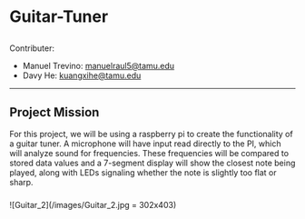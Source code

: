 # Guitar-Tuner

##
Contributer:

- Manuel Trevino: manuelraul5@tamu.edu
- Davy He: kuangxihe@tamu.edu

---
## Project Mission
For this project, we will be using a raspberry pi to create the functionality of a guitar tuner. A microphone will have input read directly to the PI, which will analyze sound for frequencies. These frequencies will be compared to stored data values and a 7-segment display will show the closest note being played, along with LEDs signaling whether the note is slightly too flat or sharp.

###
![Guitar_2](/images/Guitar_2.jpg = 302x403)
